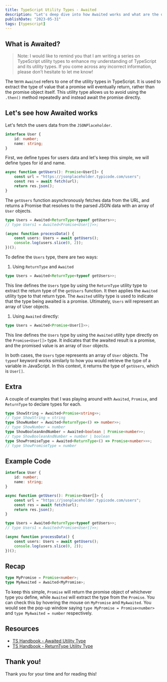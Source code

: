 ```yaml
---
title: TypeScript Utility Types - Awaited
description: "Let's deep dive into how Awaited works and what are the differences between Awaited and Promise"
publishDate: "2023-05-31"
tags: [typescript]
---
```


## What is Awaited?

> Note: I would like to remind you that I am writing a series on TypeScript utility types to enhance my understanding of TypeScript and its utility types. If you come across any incorrect information, please don't hesitate to let me know!

The term `Awaited` refers to one of the utility types in TypeScript. It is used to extract the type of value that a promise will eventually return, rather than the promise object itself. This utility type allows us to avoid using the `.then()` method repeatedly and instead await the promise directly.

## Let's see how Awaited works

Let's fetch the users data from the `JSONPlaceholder`.

```ts
interface User {
	id: number;
	name: string;
}
```

First, we define types for users data and let's keep this simple, we will define types for id and name.

```ts
async function getUsers(): Promise<User[]> {
	const url = "https://jsonplaceholder.typicode.com/users";
	const res = await fetch(url);
	return res.json();
}
```

The `getUsers` function asynchronously fetches data from the URL, and returns a Promise that resolves to the parsed JSON data with an array of `User` objects.

```ts
type Users = Awaited<ReturnType<typeof getUsers>>;
// type Users1 = Awaited<Promise<User[]>>;

(async function processData() {
	const users: Users = await getUsers();
	console.log(users.slice(0, 2));
})();
```

To define the `Users` type, there are two ways:

1.  Using `ReturnType` and `Awaited`

```ts
type Users = Awaited<ReturnType<typeof getUsers>>;
```

This line defines the `Users` type by using the `ReturnType` utility type to extract the return type of the `getUsers` function. It then applies the `Awaited` utility type to that return type. The `Awaited` utility type is used to indicate that the type being awaited is a promise. Ultimately, `Users` will represent an array of User objects.

1. Using `Awaited` directly:

```ts
type Users = Awaited<Promise<User[]>>;
```

This line defines the `Users` type by using the `Awaited` utility type directly on the `Promise<User[]>` type. It indicates that the awaited result is a promise, and the promised value is an array of `User` objects.

In both cases, the `Users` type represents an array of `User` objects. The `typeof` keyword works similarly to how you would retrieve the type of a variable in JavaScript. In this context, it returns the type of `getUsers`, which is `User[]`.

## Extra

A couple of examples that I was playing around with `Awaited`, `Promise`, and `ReturnType` to declare types for each.

```ts
type ShowString = Awaited<Promise<string>>;
// type ShowString = string
type ShowNumber = Awaited<ReturnType<() => number>>;
// type ShowNumber = number
type ShowBooleanAndNumber = Awaited<boolean | Promise<number>>;
// type ShowBooleanAndNumber = number | boolean
type ShowPromiseType = Awaited<ReturnType<() => Promise<number>>>;
// type ShowPromiseType = number
```

## Example Code

```ts
interface User {
	id: number;
	name: string;
}

async function getUsers(): Promise<User[]> {
	const url = "https://jsonplaceholder.typicode.com/users";
	const res = await fetch(url);
	return res.json();
}

type Users = Awaited<ReturnType<typeof getUsers>>;
// type Users1 = Awaited<Promise<User[]>>;

(async function processData() {
	const users: Users = await getUsers();
	console.log(users.slice(0, 2));
})();
```

## Recap

```ts
type MyPromise = Promise<number>;
type MyAwaited = Awaited<MyPromise>;
```

To keep this simple, `Promise` will return the promise object of whichever type you define, while `Awaited` will extract the type from the `Promise`. You can check this by hovering the mouse on `MyPromise` and `MyAwaited`. You would see the pop-up window saying `type MyPromise = Promise<number>` and `type MyAwaited = number` respectively.

## Resources

- <a href="https://www.typescriptlang.org/docs/handbook/utility-types.html#awaitedtype" target="_blank" rel="noopener noreferrer">TS Handbook - Awaited Utility Type</a>
- <a href="https://www.typescriptlang.org/docs/handbook/utility-types.html#returntypetype" target="_blank" rel="noopener noreferrer">TS Handbook - ReturnType Utility Type</a>

## Thank you!

Thank you for your time and for reading this!
